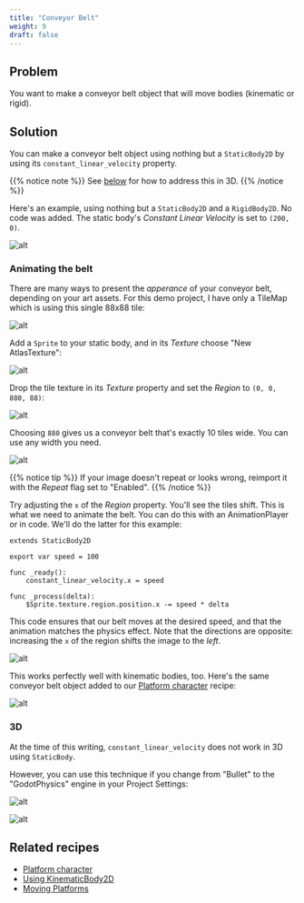 ```yaml
---
title: "Conveyor Belt"
weight: 9
draft: false
---
```


## Problem

You want to make a conveyor belt object that will move bodies (kinematic or rigid).

## Solution

You can make a conveyor belt object using nothing but a `StaticBody2D` by using its `constant_linear_velocity` property.

{{% notice note %}}
See [below](#3d) for how to address this in 3D.
{{% /notice %}}

Here's an example, using nothing but a `StaticBody2D` and a `RigidBody2D`. No code was added. The static body's *Constant Linear Velocity* is set to `(200, 0)`.

![alt](/godot_recipes/img/conveyor_02.gif)

### Animating the belt

There are many ways to present the *apperance* of your conveyor belt, depending on your art assets. For this demo project, I have only a TileMap which is using this single 88x88 tile:

![alt](/godot_recipes/img/tileGreen_03.png)

Add a `Sprite` to your static body, and in its *Texture* choose "New AtlasTexture":

![alt](/godot_recipes/img/conveyor_04.png)

Drop the tile texture in its *Texture* property and set the *Region* to `(0, 0, 880, 88)`:

![alt](/godot_recipes/img/conveyor_05.png)

Choosing `880` gives us a conveyor belt that's exactly 10 tiles wide. You can use any width you need.

![alt](/godot_recipes/img/conveyor_06.png)

{{% notice tip %}}
If your image doesn't repeat or looks wrong, reimport it with the *Repeat* flag set to "Enabled".
{{% /notice %}}

Try adjusting the `x` of the *Region* property. You'll see the tiles shift. This is what we need to animate the belt. You can do this with an AnimationPlayer or in code. We'll do the latter for this example:

```gdscript
extends StaticBody2D

export var speed = 100

func _ready():
    constant_linear_velocity.x = speed

func _process(delta):
    $Sprite.texture.region.position.x -= speed * delta
```

This code ensures that our belt moves at the desired speed, and that the animation matches the physics effect. Note that the directions are opposite: increasing the `x` of the region shifts the image to the *left*.

![alt](/godot_recipes/img/conveyor_01.gif)

This works perfectly well with kinematic bodies, too. Here's the same conveyor belt object added to our [Platform character](http://kidscancode.org/godot_recipes/2d/platform_character) recipe:

![alt](/godot_recipes/img/conveyor_07.gif)

### 3D

At the time of this writing, `constant_linear_velocity` does not work in 3D using `StaticBody`.

However, you can use this technique if you change from "Bullet" to the "GodotPhysics" engine in your Project Settings:

![alt](/godot_recipes/img/conveyor_03.png)

![alt](/godot_recipes/img/conveyor_3d.gif)

## Related recipes

- [Platform character](http://kidscancode.org/godot_recipes/2d/platform_character)
- [Using KinematicBody2D](/godot_recipes/physics/godot3_kinematic2d/)
- [Moving Platforms](/godot_recipes/2d/moving_platforms/)